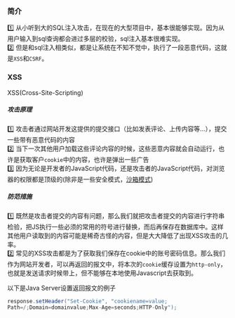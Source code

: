 ### 简介 
1️⃣ 从小听到大的SQL注入攻击，在现在的大型项目中，基本很能够实现。因为从用户输入到sql查询都会进过多层的校验，sql注入基本很难实现。   
2️⃣ 但是和sql注入相类似，都是让系统在不知不觉中，执行了一段恶意代码，这就是`XSS`和`CSRF`。 

### XSS 
XSS(Cross-Site-Scripting)
##### 攻击原理
1️⃣ 攻击者通过网站开发这提供的提交接口（比如发表评论、上传内容等...），提交一些带有恶意代码的内容  
2️⃣ 当下一次其他用户加载这些评论内容的时候，这些恶意内容就会自动运行，也许是获取客户`cookie`中的内容，也许是弹出一些广告  
3️⃣ 因为无论是开发者的JavaScript代码，还是攻击者的JavaScript代码，对浏览器的权限都是顶级的(除非是一些安全模式，[沙箱模式](https://www.cnblogs.com/slly/p/6639173.html))   

##### 防范措施 
1️⃣ 既然是攻击者提交的内容有问题，那么我们就把攻击者提交的内容进行字符串检验，把JS执行一些必须的常用的符号进行替换，而后再保存在数据库中。这样其他用户读取到的内容可能是稀奇古怪的内容，但是大大降低了出现XSS攻击的几率。  
2️⃣ 常见的XSS攻击都是为了获取我们保存在cookie中的账号密码信息。那么我们作为网站开发者，可以再返回的报文中，将本次的`cookie`缓存设置为`http-only`，也就是发送请求时候带上，但不能够在本地使用Javascript去获取到。   

以下是Java Server设置返回报文的例子 
```java
response.setHeader("Set-Cookie", "cookiename=value;
Path=/;Domain=domainvalue;Max-Age=seconds;HTTP-Only");
```
